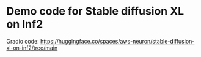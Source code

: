 # Demo code for Stable diffusion XL on Inf2

Gradio code: https://huggingface.co/spaces/aws-neuron/stable-diffusion-xl-on-inf2/tree/main
